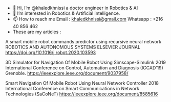 - 👋 Hi, I’m @khaledkhnissi a doctor engineer in Robotics & AI
- 👀 I’m interested in Robotics & Artificial intelligence.
- 📫 How to reach me 
        Email : khaledkhnissi@gmail.com
        Whatsapp : +216 40 856 462
- These are my articles : 

A smart mobile robot commands predictor using recursive neural network
ROBOTICS AND AUTONOMOUS SYSTEMS ELSEVIER JOURNAL
https://doi.org/10.1016/j.robot.2020.103593

3D Simulator for Navigation Of Mobile Robot Using Simscape-Simulink
2019 International Conference on Control, Automation and Diagnosis (ICCAD’19) Grenoble.
https://ieeexplore.ieee.org/document/9037958/

Smart Navigation Of Mobile Robot Using Neural Network Controller
2018 International Conference on Smart Communications in Network Technologies (SaCoNeT)
https://ieeexplore.ieee.org/document/8585616
<!---
khaledkhnissi/khaledkhnissi is a ✨ special ✨ repository because its `README.md` (this file) appears on your GitHub profile.
You can click the Preview link to take a look at your changes.
--->
